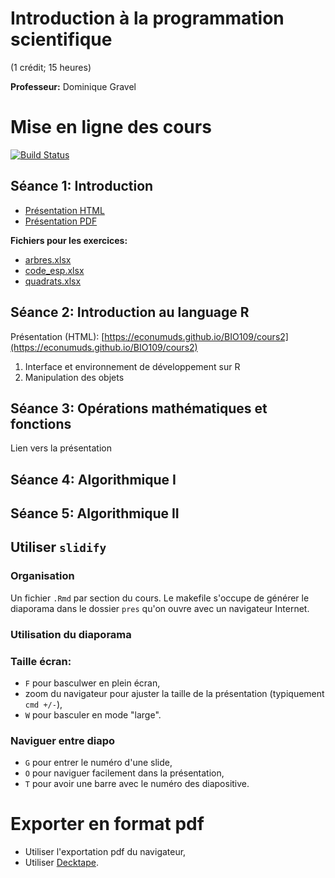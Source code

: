 # Introduction à la programmation scientifique
(1 crédit; 15 heures)

**Professeur:** Dominique Gravel

# Mise en ligne des cours
[![Build Status](https://travis-ci.org/EcoNumUdS/BIO109.svg?branch=master)](https://travis-ci.org/EcoNumUdS/BIO109)

## Séance 1: Introduction

- [Présentation HTML](https://econumuds.github.io/BIO109/cours1)
- [Présentation PDF](./cours1/pres/assets/pdf/S1-BIO109.pdf)

**Fichiers pour les exercices:**

  - [arbres.xlsx](https://econumuds.github.io/BIO109/cours1/donnees/arbres.xlsx)
  - [code_esp.xlsx](https://econumuds.github.io/BIO109/cours1/donnees/code_esp.xlsx)
  - [quadrats.xlsx](https://econumuds.github.io/BIO109/cours1/donnees/quadrats.xlsx)


## Séance 2: Introduction au language R

Présentation (HTML): [https://econumuds.github.io/BIO109/cours2](https://econumuds.github.io/BIO109/cours2)


1. Interface et environnement de développement sur R
2. Manipulation des objets


## Séance 3: Opérations mathématiques et fonctions

Lien vers la présentation

## Séance 4: Algorithmique I

## Séance 5: Algorithmique II

## Utiliser `slidify`

### Organisation

Un fichier `.Rmd` par section du cours. Le makefile s'occupe de générer le
diaporama dans le dossier `pres` qu'on ouvre avec un navigateur Internet.


### Utilisation du diaporama

### Taille écran:

  - `F` pour basculwer en plein écran,
  - zoom du navigateur pour ajuster la taille de la présentation (typiquement `cmd +/-`),
  - `W` pour basculer en mode "large".

### Naviguer entre diapo

  - `G` pour entrer le numéro d'une slide,
  - `O` pour naviguer facilement dans la présentation,
  - `T` pour avoir une barre avec le numéro des diapositive.


# Exporter en format pdf

- Utiliser l'exportation pdf du navigateur,
- Utiliser [Decktape](https://github.com/astefanutti/decktape).
